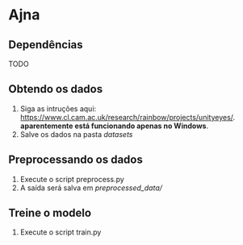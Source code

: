 # Ajna

## Dependências

TODO

## Obtendo os dados

1. Siga as intruções aqui: https://www.cl.cam.ac.uk/research/rainbow/projects/unityeyes/. **aparentemente está funcionando apenas no Windows**.
2. Salve os dados na pasta *datasets*

## Preprocessando os dados

1. Execute o script preprocess.py
2. A saída será salva em *preprocessed_data/*

## Treine o modelo

1. Execute o script train.py




